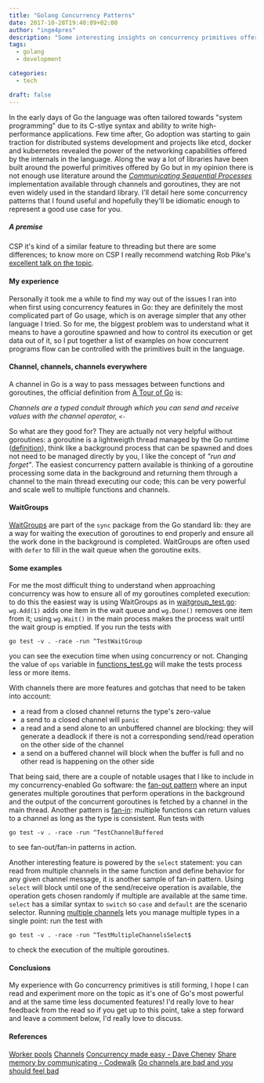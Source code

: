```yaml
---
title: "Golang Concurrency Patterns"
date: 2017-10-28T19:40:09+02:00
author: "inge4pres"
description: "Some interesting insights on concurrency primitives offered by Go"
tags:
  - golang
  - development

categories:
  - tech

draft: false
---
```


In the early days of Go the language was often tailored towards "system programming" due to its C-stlye syntax and ability to write high-performance applications. Few time after, Go adoption was starting to gain traction for distributed systems development and projects like etcd, docker and kubernetes revealed the power of the networking capabilities offered by the internals in the language. Along the way a lot of libraries have been built around the powerful primitives offered by Go but in my opinion there is not enough use literature around the *[Communicating Sequential Processes](https://en.wikipedia.org/wiki/Communicating_sequential_processes)* implementation available through channels and goroutines, they are not even widely used in the standard library. I'll detail here some concurrency patterns that I found useful and hopefully they'll be idiomatic enough to represent a good use case for you.

##### A premise
CSP it's kind of a similar feature to threading but there are some differences; to know more on CSP I really recommend watching Rob Pike's [excellent talk on the topic](https://vimeo.com/49718712).

#### My experience
Personally it took me a while to find my way out of the issues I ran into when first using concurrency features in Go: they are definitely the most complicated part of Go usage, which is on average simpler that any other language I tried. So for me, the biggest problem was to understand what it means to have a goroutine spawned and how to control its execution or get data out of it, so I put together a list of examples on how concurrent programs flow can be controlled with the primitives built in the language.

#### Channel, channels, channels everywhere
A channel in Go is a way to pass messages between functions and goroutines, the official definition from [A Tour of Go](https://tour.golang.org/concurrency/2) is:

_Channels are a typed conduit through which you can send and receive values with the channel operator, `<-`_

So what are they good for? They are actually not very helpful without goroutines: a goroutine is a lightweigth thread managed by the Go runtime ([definition](https://tour.golang.org/concurrency/1)), think like a background process that can be spawned and does not need to be managed directly by you, I like the concept of _"run and forget"_.
The easiest concurrency pattern available is thinking of a goroutine processing some data in the background and returning them through a channel to the main thread executing our code; this can be very powerful and scale well to multiple functions and channels.

#### WaitGroups
[WaitGroups](https://golang.org/pkg/sync/#WaitGroup) are part of the `sync` package from the Go standard lib: they are a way for waiting the execution of goroutines to end properly and ensure all the work done in the background is completed. WaitGroups are often used with `defer` to fill in the wait queue when the goroutine exits.

#### Some examples
For me the most difficult thing to understand when approaching concurrency was how to ensure all of my goroutines completed execution: to do this the easiest way is using WaitGroups as in [waitgroup_test.go](https://github.com/inge4pres/blog/blob/master/golang-concurrency-patterns/waitgroup_test.go): `wg.Add(1)` adds one item in the wait queue and `wg.Done()` removes one item from it; using `wg.Wait()` in the main process makes the process wait until the wait group is emptied.
If you run the tests with

```
go test -v . -race -run ^TestWaitGroup
```

you can see the execution time when using concurrency or not. Changing the value of `ops` variable in [functions_test.go](https://github.com/inge4pres/blog/blob/master/golang-concurrency-patterns/functions_test.go#L3) will make the tests process less or more items.

With channels there are more features and gotchas that need to be taken into account:

* a read from a closed channel returns the type's zero-value
* a send to a closed channel will `panic`
* a read and a send alone to an unbuffered channel are blocking: they will generate a deadlock if there is not a corresponding send/read operation on the other side of the channel
* a send on a buffered channel will block when the buffer is full and no other read is happening on the other side

That being said, there are a couple of notable usages that I like to include in my concurrency-enabled Go software: the [fan-out pattern](https://github.com/inge4pres/blog/blob/master/golang-concurrency-patterns/channels_test.go#L22) where an input generates multiple goroutines that perform operations in the background and the output of the concurrent goroutines is fetched by a channel in the main thread. Another pattern is [fan-in](https://github.com/inge4pres/blog/blob/master/golang-concurrency-patterns/channels_test.go#L36): multiple functions can return values to a channel as long as the type is consistent. Run tests with

```
go test -v . -race -run ^TestChannelBuffered
```

to see fan-out/fan-in patterns in action.

Another interesting feature is powered by the `select` statement: you can read from multiple channels in the same function and define behavior for any given channel message, it is another sample of fan-in pattern. Using `select` will block until one of the send/receive operation is available, the operation gets chosen randomly if multiple are available at the same time. `select` has a similar syntax to `switch` so `case` and `default` are the scenario selector. Running [multiple channels](https://github.com/inge4pres/blog/blob/master/golang-concurrency-patterns/channels_test.go#L55) lets you manage multiple types in a single point: run the test with

```
go test -v . -race -run ^TestMultipleChannelsSelect$
```

to check the execution of the multiple goroutines.

#### Conclusions
My experience with Go concurrency primitives is still forming, I hope I can read and experiment more on the topic as it's one of Go's most powerful and at the same time less documented features! I'd really love to hear feedback from the read so if you get up to this point, take a step forward and leave a comment below, I'd really love to discuss.

#### References
[Worker pools](https://gobyexample.com/worker-pools)
[Channels](https://golangbot.com/channels/)
[Concurrency made easy - Dave Cheney](https://www.youtube.com/watch?v=yKQOunhhf4A)
[Share memory by communicating - Codewalk](https://golang.org/doc/codewalk/sharemem/)
[Go channels are bad and you should feel bad](http://www.jtolds.com/writing/2016/03/go-channels-are-bad-and-you-should-feel-bad/)
